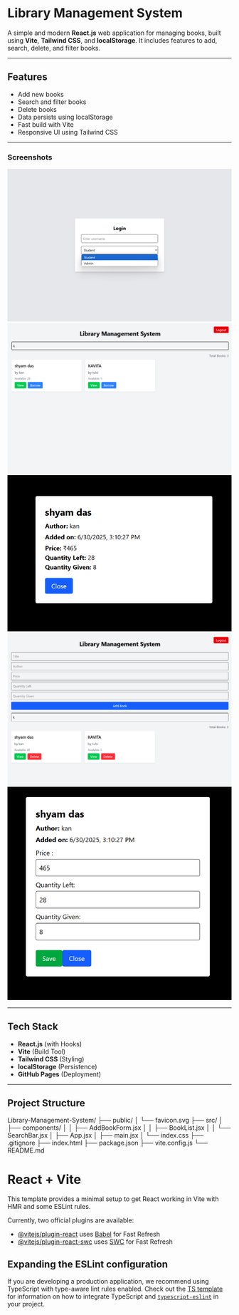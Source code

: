 # Library Management System

A simple and modern **React.js** web application for managing books, built using **Vite**, **Tailwind CSS**, and **localStorage**. It includes features to add, search, delete, and filter books.

---

##  Features

-  Add new books
-  Search and filter books
-  Delete books
-  Data persists using localStorage
-  Fast build with Vite
-  Responsive UI using Tailwind CSS

---
### Screenshots
![Login](src/screenshots/login.png)
![Student Dashboard](src/screenshots/student-dash.png)
![Student book UI](src/screenshots/student-ui.png)
![Admin Dashboard](src/screenshots/admin-dash.png)
![Admin book UI](src/screenshots/admin-ui.png)


----

##  Tech Stack

- **React.js** (with Hooks)
- **Vite** (Build Tool)
- **Tailwind CSS** (Styling)
- **localStorage** (Persistence)
- **GitHub Pages** (Deployment)

---

##  Project Structure

Library-Management-System/
├── public/
│ └── favicon.svg
├── src/
│ ├── components/
│ │ ├── AddBookForm.jsx
│ │ ├── BookList.jsx
│ │ └── SearchBar.jsx
│ ├── App.jsx
│ ├── main.jsx
│ └── index.css
├── .gitignore
├── index.html
├── package.json
├── vite.config.js
└── README.md



# React + Vite

This template provides a minimal setup to get React working in Vite with HMR and some ESLint rules.

Currently, two official plugins are available:

- [@vitejs/plugin-react](https://github.com/vitejs/vite-plugin-react/blob/main/packages/plugin-react) uses [Babel](https://babeljs.io/) for Fast Refresh
- [@vitejs/plugin-react-swc](https://github.com/vitejs/vite-plugin-react/blob/main/packages/plugin-react-swc) uses [SWC](https://swc.rs/) for Fast Refresh

## Expanding the ESLint configuration

If you are developing a production application, we recommend using TypeScript with type-aware lint rules enabled. Check out the [TS template](https://github.com/vitejs/vite/tree/main/packages/create-vite/template-react-ts) for information on how to integrate TypeScript and [`typescript-eslint`](https://typescript-eslint.io) in your project.
